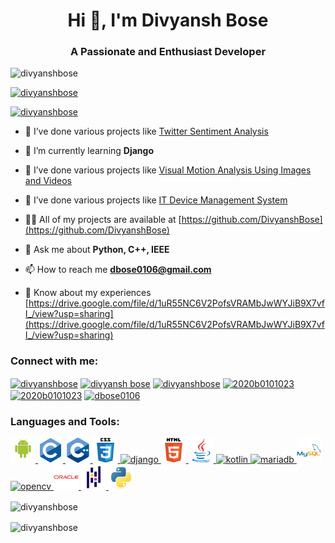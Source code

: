 <h1 align="center">Hi 👋, I'm Divyansh Bose</h1>
<h3 align="center">A Passionate and Enthusiast Developer</h3>

<p align="left"> <img src="https://komarev.com/ghpvc/?username=divyanshbose&label=Profile%20views&color=0e75b6&style=flat" alt="divyanshbose" /> </p>

<p align="left"> <a href="https://github.com/ryo-ma/github-profile-trophy"><img src="https://github-profile-trophy.vercel.app/?username=divyanshbose" alt="divyanshbose" /></a> </p>

<p align="left"> <a href="https://twitter.com/divyanshbose" target="blank"><img src="https://img.shields.io/twitter/follow/divyanshbose?logo=twitter&style=for-the-badge" alt="divyanshbose" /></a> </p>

- 🔭 I’ve done various projects like [Twitter Sentiment Analysis](https://github.com/DivyanshBose/DataScience-Project-Twitter-Sentiment-Analysis)

- 🌱 I’m currently learning **Django**

- 🔭 I’ve done various projects like [Visual Motion Analysis Using Images and Videos](https://github.com/DivyanshBose/VisualMotionAnalysis)

- 🔭 I’ve done various projects like [IT Device Management System](https://github.com/DivyanshBose/IT-DMS)

- 👨‍💻 All of my projects are available at [https://github.com/DivyanshBose](https://github.com/DivyanshBose)

- 💬 Ask me about **Python, C++, IEEE**

- 📫 How to reach me **dbose0106@gmail.com**

- 📄 Know about my experiences [https://drive.google.com/file/d/1uR55NC6V2PofsVRAMbJwWYJiB9X7vfI_/view?usp=sharing](https://drive.google.com/file/d/1uR55NC6V2PofsVRAMbJwWYJiB9X7vfI_/view?usp=sharing)

<h3 align="left">Connect with me:</h3>
<p align="left">
<a href="https://twitter.com/divyanshbose" target="blank"><img align="center" src="https://raw.githubusercontent.com/rahuldkjain/github-profile-readme-generator/master/src/images/icons/Social/twitter.svg" alt="divyanshbose" height="30" width="40" /></a>
<a href="https://linkedin.com/in/divyansh bose" target="blank"><img align="center" src="https://raw.githubusercontent.com/rahuldkjain/github-profile-readme-generator/master/src/images/icons/Social/linked-in-alt.svg" alt="divyansh bose" height="30" width="40" /></a>
<a href="https://www.codechef.com/users/divyanshbose" target="blank"><img align="center" src="https://cdn.jsdelivr.net/npm/simple-icons@3.1.0/icons/codechef.svg" alt="divyanshbose" height="30" width="40" /></a>
<a href="https://www.hackerrank.com/2020b0101023" target="blank"><img align="center" src="https://raw.githubusercontent.com/rahuldkjain/github-profile-readme-generator/master/src/images/icons/Social/hackerrank.svg" alt="2020b0101023" height="30" width="40" /></a>
<a href="https://www.leetcode.com/2020b0101023" target="blank"><img align="center" src="https://raw.githubusercontent.com/rahuldkjain/github-profile-readme-generator/master/src/images/icons/Social/leet-code.svg" alt="2020b0101023" height="30" width="40" /></a>
<a href="https://auth.geeksforgeeks.org/user/dbose0106" target="blank"><img align="center" src="https://raw.githubusercontent.com/rahuldkjain/github-profile-readme-generator/master/src/images/icons/Social/geeks-for-geeks.svg" alt="dbose0106" height="30" width="40" /></a>
</p>

<h3 align="left">Languages and Tools:</h3>
<p align="left"> <a href="https://developer.android.com" target="_blank" rel="noreferrer"> <img src="https://raw.githubusercontent.com/devicons/devicon/master/icons/android/android-original-wordmark.svg" alt="android" width="40" height="40"/> </a> <a href="https://www.cprogramming.com/" target="_blank" rel="noreferrer"> <img src="https://raw.githubusercontent.com/devicons/devicon/master/icons/c/c-original.svg" alt="c" width="40" height="40"/> </a> <a href="https://www.w3schools.com/cpp/" target="_blank" rel="noreferrer"> <img src="https://raw.githubusercontent.com/devicons/devicon/master/icons/cplusplus/cplusplus-original.svg" alt="cplusplus" width="40" height="40"/> </a> <a href="https://www.w3schools.com/css/" target="_blank" rel="noreferrer"> <img src="https://raw.githubusercontent.com/devicons/devicon/master/icons/css3/css3-original-wordmark.svg" alt="css3" width="40" height="40"/> </a> <a href="https://www.djangoproject.com/" target="_blank" rel="noreferrer"> <img src="https://cdn.worldvectorlogo.com/logos/django.svg" alt="django" width="40" height="40"/> </a> <a href="https://www.w3.org/html/" target="_blank" rel="noreferrer"> <img src="https://raw.githubusercontent.com/devicons/devicon/master/icons/html5/html5-original-wordmark.svg" alt="html5" width="40" height="40"/> </a> <a href="https://www.java.com" target="_blank" rel="noreferrer"> <img src="https://raw.githubusercontent.com/devicons/devicon/master/icons/java/java-original.svg" alt="java" width="40" height="40"/> </a> <a href="https://kotlinlang.org" target="_blank" rel="noreferrer"> <img src="https://www.vectorlogo.zone/logos/kotlinlang/kotlinlang-icon.svg" alt="kotlin" width="40" height="40"/> </a> <a href="https://mariadb.org/" target="_blank" rel="noreferrer"> <img src="https://www.vectorlogo.zone/logos/mariadb/mariadb-icon.svg" alt="mariadb" width="40" height="40"/> </a> <a href="https://www.mysql.com/" target="_blank" rel="noreferrer"> <img src="https://raw.githubusercontent.com/devicons/devicon/master/icons/mysql/mysql-original-wordmark.svg" alt="mysql" width="40" height="40"/> </a> <a href="https://opencv.org/" target="_blank" rel="noreferrer"> <img src="https://www.vectorlogo.zone/logos/opencv/opencv-icon.svg" alt="opencv" width="40" height="40"/> </a> <a href="https://www.oracle.com/" target="_blank" rel="noreferrer"> <img src="https://raw.githubusercontent.com/devicons/devicon/master/icons/oracle/oracle-original.svg" alt="oracle" width="40" height="40"/> </a> <a href="https://pandas.pydata.org/" target="_blank" rel="noreferrer"> <img src="https://raw.githubusercontent.com/devicons/devicon/2ae2a900d2f041da66e950e4d48052658d850630/icons/pandas/pandas-original.svg" alt="pandas" width="40" height="40"/> </a> <a href="https://www.python.org" target="_blank" rel="noreferrer"> <img src="https://raw.githubusercontent.com/devicons/devicon/master/icons/python/python-original.svg" alt="python" width="40" height="40"/> </a> </p>

<p><img align="center" src="https://github-readme-stats.vercel.app/api/top-langs?username=divyanshbose&show_icons=true&locale=en&layout=compact" alt="divyanshbose" /></p>

<p><img align="center" src="https://github-readme-streak-stats.herokuapp.com/?user=divyanshbose&" alt="divyanshbose" /></p>
